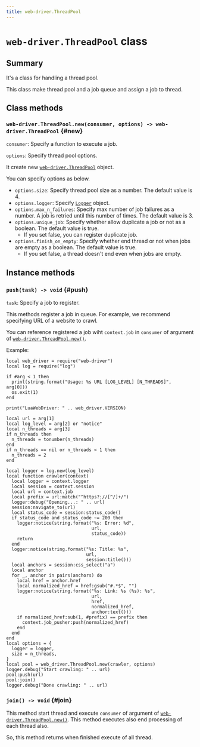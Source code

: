 ```yaml
---
title: web-driver.ThreadPool
---
```


# `web-driver.ThreadPool` class

## Summary

It's a class for handling a thread pool.

This class make thread pool and a job queue and assign a job to thread.

## Class methods

### `web-driver.ThreadPool.new(consumer, options) -> web-driver.ThreadPool` {#new}

`consumer`: Specify a function to execute a job.

`options`: Specify thread pool options.

It create new [`web-driver.ThreadPool`][thread-pool] object.

You can specify options as below.

* `options.size`: Specify thread pool size as a number. The default value is 4.
* `options.logger`: Specify [`Logger`][logger] object.
* `options.max_n_failures`: Specify max number of job failures as a number. A job is retried until this number of times. The default value is 3.
* `options.unique_job`: Specify whether allow duplicate a job or not as a boolean. The default value is true.
  * If you set false, you can register duplicate job.
* `options.finish_on_empty`: Specify whether end thread or not when jobs are empty as a boolean. The default value is true.
  * If you set false, a thread doesn't end even when jobs are empty.

## Instance methods

### `push(task) -> void` {#push}

`task`: Specify a job to register.

This methods register a job in queue. For example, we recommend specifying URL of a website to crawl.

You can reference registered a job wiht `context.job` in `consumer` of argument of [`web-driver.ThreadPool.new()`][thread-pool-new].

Example:

```
local web_driver = require("web-driver")
local log = require("log")

if #arg < 1 then
  print(string.format("Usage: %s URL [LOG_LEVEL] [N_THREADS]", arg[0]))
  os.exit(1)
end

print("LuaWebDriver: " .. web_driver.VERSION)

local url = arg[1]
local log_level = arg[2] or "notice"
local n_threads = arg[3]
if n_threads then
  n_threads = tonumber(n_threads)
end
if n_threads == nil or n_threads < 1 then
  n_threads = 2
end

local logger = log.new(log_level)
local function crawler(context)
  local logger = context.logger
  local session = context.session
  local url = context.job
  local prefix = url:match("^https?://[^/]+/")
  logger:debug("Opening...: " .. url)
  session:navigate_to(url)
  local status_code = session:status_code()
  if status_code and status_code ~= 200 then
    logger:notice(string.format("%s: Error: %d",
                                url,
                                status_code))
    return
  end
  logger:notice(string.format("%s: Title: %s",
                              url,
                              session:title()))
  local anchors = session:css_select("a")
  local anchor
  for _, anchor in pairs(anchors) do
    local href = anchor.href
    local normalized_href = href:gsub("#.*$", "")
    logger:notice(string.format("%s: Link: %s (%s): %s",
                                url,
                                href,
                                normalized_href,
                                anchor:text()))
    if normalized_href:sub(1, #prefix) == prefix then
      context.job_pusher:push(normalized_href)
    end
  end
end
local options = {
  logger = logger,
  size = n_threads,
}
local pool = web_driver.ThreadPool.new(crawler, options)
logger.debug("Start crawling: " .. url)
pool:push(url)
pool:join()
logger.debug("Done crawling: " .. url)
```

### `join() -> void` {#join}

This method start thread and execute `consumer` of argument of [`web-driver.ThreadPool.new()`][thread-pool-new].
This method executes also end processing of each thread also.

So, this method returns when finished execute of all thread.


[thread-pool]: thread-pool.html

[thread-pool-new]: thread-pool.html#new

[logger]: ../tutorial/index.html#logger

[session-delete]: session.html#delete
